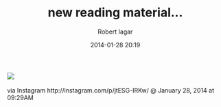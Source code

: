 ﻿---
layout: post
title: new reading material...
date: 2014-01-28 20:19
author: "Robert Iagar"
comments: true
tags: [Day to day, IFTTT, Instagram]
---
<div><img src='http://distilleryimage6.s3.amazonaws.com/dc49bd6c87ed11e391a1124f5236c9e2_8.jpg' /><br /><br /><div>via Instagram http://instagram.com/p/jtESG-IRKw/ @ January 28, 2014 at 09:29AM</div><br /></div>
